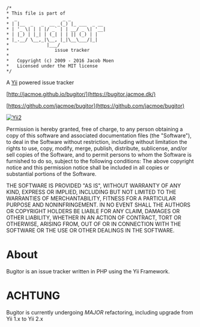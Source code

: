 ~~~
/*
* This file is part of
*  _                 _ _
* | |__  _   _  __ _(_) |_ ___  _ __
* | '_ \| | | |/ _` | | __/ _ \| '__|
* | |_) | |_| | (_| | | || (_) | |
* |_.__/ \__,_|\__, |_|\__\___/|_|
*              |___/
*                 issue tracker
*
*	Copyright (c) 2009 - 2016 Jacob Moen
*	Licensed under the MIT license
*/
~~~
A [Yii](http://www.yiiframework.com/) powered issue tracker

[http://jacmoe.github.io/bugitor/](https://bugitor.jacmoe.dk/)  

[https://github.com/jacmoe/bugitor](https://github.com/jacmoe/bugitor)

[![Yii2](https://img.shields.io/badge/Powered_by-Yii_Framework-green.svg?style=flat)](http://www.yiiframework.com/)


Permission is hereby granted, free of charge, to any person
obtaining a copy of this software and associated documentation files
(the "Software"), to deal in the Software without restriction,
including without limitation the rights to use, copy, modify, merge,
publish, distribute, sublicense, and/or sell copies of the Software,
and to permit persons to whom the Software is furnished to do so,
subject to the following conditions:
The above copyright notice and this permission notice shall be included
in all copies or substantial portions of the Software.

THE SOFTWARE IS PROVIDED "AS IS", WITHOUT WARRANTY OF ANY KIND,
EXPRESS OR IMPLIED, INCLUDING BUT NOT LIMITED TO THE WARRANTIES OF
MERCHANTABILITY, FITNESS FOR A PARTICULAR PURPOSE AND NONINFRINGEMENT.
IN NO EVENT SHALL THE AUTHORS OR COPYRIGHT HOLDERS BE LIABLE FOR ANY CLAIM,
DAMAGES OR OTHER LIABILITY, WHETHER IN AN ACTION OF CONTRACT, TORT
OR OTHERWISE, ARISING FROM, OUT OF OR IN CONNECTION WITH THE SOFTWARE
OR THE USE OR OTHER DEALINGS IN THE SOFTWARE.


# About
Bugitor is an issue tracker written in PHP using the Yii Framework.

# ACHTUNG
Bugitor is currently undergoing *MAJOR* refactoring, including upgrade from Yii 1.x to Yii 2.x
